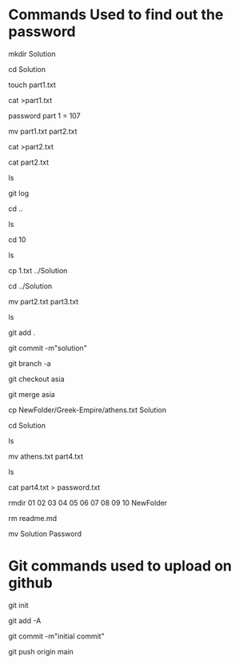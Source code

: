 
# Commands Used to find out the password

mkdir Solution

cd Solution

touch part1.txt

cat >part1.txt

password part 1 = 107

mv part1.txt  part2.txt 

cat >part2.txt

cat part2.txt

ls
 
git log

cd ..

ls

cd 10

ls

cp 1.txt ../Solution

cd ../Solution

mv part2.txt part3.txt

ls

git add .

git commit -m"solution"

git branch -a

git checkout asia

git merge asia

cp NewFolder/Greek-Empire/athens.txt Solution

cd Solution

ls

mv athens.txt part4.txt

ls

cat part4.txt > password.txt

rmdir 01 02 03 04 05 06 07 08 09 10 NewFolder 

rm readme.md 

mv Solution Password

# Git commands used to upload on github

git init

git add -A

git commit -m"initial commit"

git push origin main








